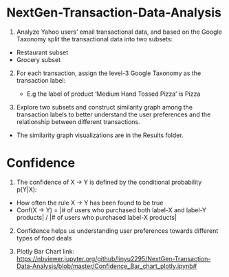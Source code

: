 # NextGen-Transaction-Data-Analysis

1. Analyze Yahoo users’ email transactional data, and based on the Google Taxonomy split the transactional data into two subsets:
  
  - Restaurant subset
  - Grocery subset
  
2. For each transaction, assign the level-3 Google Taxonomy as the transaction label:
   
   - E.g the label of product ‘Medium Hand Tossed Pizza’ is Pizza
   
3. Explore two subsets and construct similarity graph among the transaction labels to better understand the user preferences and the relationship between different transactions.

  - The similarity graph visualizations are in the Results folder. 

# Confidence

1. The confidence of X -> Y is defined by the conditional probability p(Y|X):

  - How often the rule X -> Y has been found to be true
  - Conf(X -> Y) = |# of users who purchased both label-X and label-Y products| / |# of users who purchased label-X products|
  
2. Confidence helps us understanding user preferences towards different types of food deals

3. Plotly Bar Chart link: https://nbviewer.jupyter.org/github/linyu2295/NextGen-Transaction-Data-Analysis/blob/master/Confidence_Bar_chart_plotly.ipynb#

